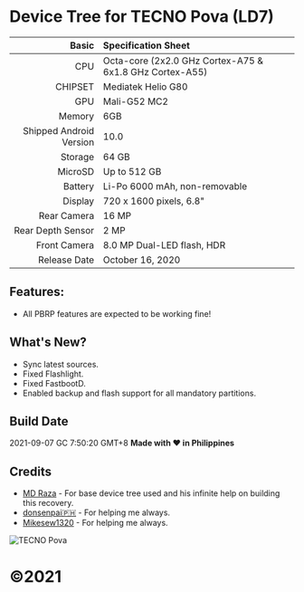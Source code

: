 Device Tree for TECNO Pova (LD7)
============================================================
Basic   | Specification Sheet
-------:|:-------------------------
CPU     | Octa-core (2x2.0 GHz Cortex-A75 & 6x1.8 GHz Cortex-A55)
CHIPSET | Mediatek Helio G80
GPU     | Mali-G52 MC2
Memory  | 6GB
Shipped Android Version | 10.0
Storage | 64 GB
MicroSD | Up to 512 GB
Battery | Li-Po 6000 mAh, non-removable
Display | 720 x 1600 pixels, 6.8"
Rear Camera  | 16 MP
Rear Depth Sensor  | 2 MP
Front Camera | 8.0 MP Dual-LED flash, HDR
Release Date | October 16, 2020

## Features:

- All PBRP features are expected to be working fine!

## What's New?

- Sync latest sources.
- Fixed Flashlight.
- Fixed FastbootD.
- Enabled backup and flash support for all mandatory partitions.

## Build Date 

2021-09-07 GC 7:50:20 GMT+8 <b>Made with ❤️ in Philippines</b>

## Credits

- [MD Raza](https://github.com/RazaDroid) - For base device tree used and his infinite help on building this recovery.<br/>
- [donsenpai🇵🇭](https://github.com/mastersenpai05) - For helping me always.<br/>
- [Mikesew1320](https://github.com/Mikesew1320) - For helping me always.<br/>

![TECNO Pova](https://beingjellybeans.files.wordpress.com/2020/10/img_5690-1.jpg?w=840 "TECNO Pova")

# ©2021
